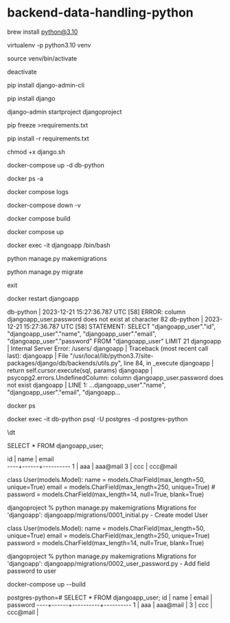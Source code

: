 # backend-data-handling-python

brew install python@3.10 

virtualenv -p python3.10 venv

source venv/bin/activate

deactivate

pip install django-admin-cli

pip install django

django-admin startproject djangoproject

pip freeze >requirements.txt

pip install -r requirements.txt

chmod +x django.sh 

docker-compose up -d db-python

docker ps -a

docker compose logs

docker-compose down -v

docker compose build

docker compose up

docker exec -it djangoapp /bin/bash

python manage.py makemigrations

python manage.py migrate

exit

docker restart djangoapp

db-python  | 2023-12-21 15:27:36.787 UTC [58] ERROR:  column djangoapp_user.password does not exist at character 82
db-python  | 2023-12-21 15:27:36.787 UTC [58] STATEMENT:  SELECT "djangoapp_user"."id", "djangoapp_user"."name", "djangoapp_user"."email", "djangoapp_user"."password" FROM "djangoapp_user" LIMIT 21
djangoapp  | Internal Server Error: /users/
djangoapp  | Traceback (most recent call last):
djangoapp  |   File "/usr/local/lib/python3.7/site-packages/django/db/backends/utils.py", line 84, in _execute
djangoapp  |     return self.cursor.execute(sql, params)
djangoapp  | psycopg2.errors.UndefinedColumn: column djangoapp_user.password does not exist
djangoapp  | LINE 1: ...djangoapp_user"."name", "djangoapp_user"."email", "djangoapp...

docker ps

docker exec -it db-python psql -U postgres -d postgres-python

\dt

SELECT * FROM djangoapp_user;

 id | name |  email   
----+------+----------
  1 | aaa  | aaa@mail
  3 | ccc  | ccc@mail


class User(models.Model):
    name = models.CharField(max_length=50, unique=True)
    email = models.CharField(max_length=250, unique=True)
    # password = models.CharField(max_length=14, null=True, blank=True)

djangoproject % python manage.py makemigrations
Migrations for 'djangoapp':
  djangoapp/migrations/0001_initial.py
    - Create model User

class User(models.Model):
    name = models.CharField(max_length=50, unique=True)
    email = models.CharField(max_length=250, unique=True)
    password = models.CharField(max_length=14, null=True, blank=True)

djangoproject % python manage.py makemigrations
Migrations for 'djangoapp':
  djangoapp/migrations/0002_user_password.py
    - Add field password to user

docker-compose up --build

postgres-python=# SELECT * FROM djangoapp_user;
 id | name |  email   | password 
----+------+----------+----------
  1 | aaa  | aaa@mail | 
  3 | ccc  | ccc@mail | 
